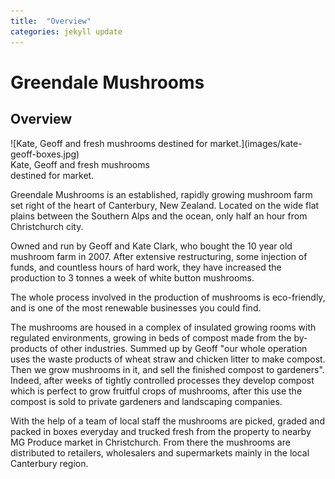 ```yaml
---
title:  "Overview"
categories: jekyll update
---
```


Greendale Mushrooms
===================

Overview
--------

<div class="right info" id="picture-frame">
![Kate, Geoff and fresh mushrooms destined for market.](images/kate-geoff-boxes.jpg)

<div class="caption">
Kate, Geoff and fresh mushrooms<br/>
 destined for market.
 </div>
</div>

Greendale Mushrooms is an established, rapidly growing mushroom farm set
right of the heart of Canterbury, New Zealand. Located on the wide flat
plains between the Southern Alps and the ocean, only half an hour from
Christchurch city.

Owned and run by Geoff and Kate Clark, who bought the 10 year old
mushroom farm in 2007. After extensive restructuring, some injection of
funds, and countless hours of hard work, they have increased the
production to 3 tonnes a week of white button mushrooms.

The whole process involved in the production of mushrooms is
eco-friendly, and is one of the most renewable businesses you could
find.

The mushrooms are housed in a complex of insulated growing rooms with
regulated environments, growing in beds of compost made from the
by-products of other industries. Summed up by Geoff "our whole operation
uses the waste products of wheat straw and chicken litter to make
compost. Then we grow mushrooms in it, and sell the finished compost to
gardeners". Indeed, after weeks of tightly controlled processes they
develop compost which is perfect to grow fruitful crops of mushrooms,
after this use the compost is sold to private gardeners and landscaping
companies.

With the help of a team of local staff the mushrooms are picked, graded
and packed in boxes everyday and trucked fresh from the property to
nearby MG Produce market in Christchurch. From there the mushrooms are
distributed to retailers, wholesalers and supermarkets mainly in the
local Canterbury region.
